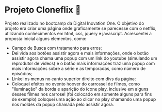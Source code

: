# Projeto Cloneflix :cinema:



Projeto realizado no bootcamp da Digital Inovation One. O objetivo do projeto era criar uma página onde graficamente se parecesse com o netflix, utilizando conhecimentos em html, css, jquery e javascript. Acrescentei a proposta inicial alguns elementos, como:

- Campo de Busca com tratamento para erros;
- Dei vida aos botões assistir agora e mais informações, onde o botão assistir agora chama uma popup com um link do youtube (simulando um reprodutor de vídeos) e o botão mais informações traz uma popup com mais informações sobre a série e as temporadas, como número de episódios;
- Linkei os menus no canto superior direito com divs da página;
- Coloquei efeitos no evento hoover do carrossel de filmes, como "iluminação" da borda e aparição do icone play, inclusive em alguns desses filmes nos carrosel (foi colocado em somente alguns para fins de exemplo) coloquei uma ação ao clicar no play chamando uma popup nos moldes da popup chamada pelo assistir agora.
